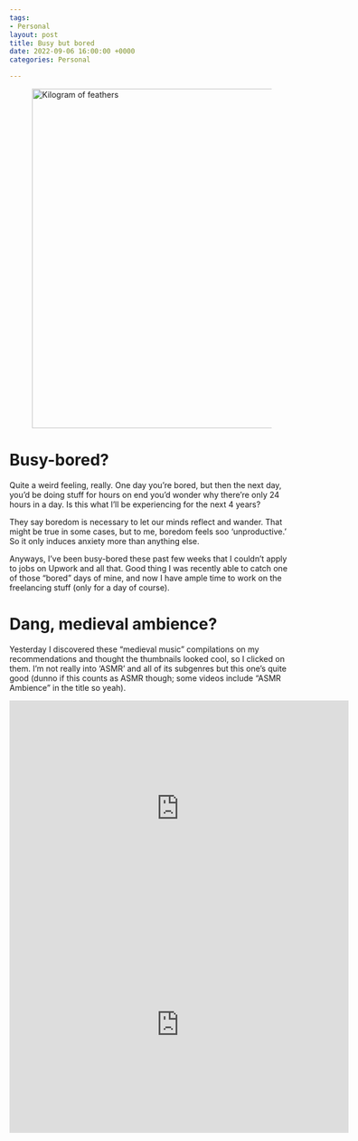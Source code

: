 ```yaml
---
tags:
- Personal
layout: post
title: Busy but bored
date: 2022-09-06 16:00:00 +0000
categories: Personal

---
```

<figure><img src="https://cdn.discordapp.com/attachments/993410728088305734/1016802781547479100/unknown.png" alt="Kilogram of feathers" style="width:600px;"> <figcaption></figcaption> </figure>

# Busy-bored?

Quite a weird feeling, really. One day you’re bored, but then the next day, you’d be doing stuff for hours on end you’d wonder why there’re only 24 hours in a day. Is this what I’ll be experiencing for the next 4 years?

They say boredom is necessary to let our minds reflect and wander. That might be true in some cases, but to me, boredom feels soo ‘unproductive.’ So it only induces anxiety more than anything else.

Anyways, I’ve been busy-bored these past few weeks that I couldn’t apply to jobs on Upwork and all that. Good thing I was recently able to catch one of those “bored” days of mine, and now I have ample time to work on the freelancing stuff (only for a day of course).

# Dang, medieval ambience?

Yesterday I discovered these “medieval music” compilations on my recommendations and thought the thumbnails looked cool, so I clicked on them. I’m not really into ‘ASMR’ and all of its subgenres but this one’s quite good (dunno if this counts as ASMR though; some videos include “ASMR Ambience” in the title so yeah).

<iframe width="600" height="382" src="https://www.youtube.com/embed/Bt5k9KLRYeU" title="
The Knight's Welcome - Medieval Music & Ambience" frameborder="0" allow="accelerometer; autoplay; clipboard-write; encrypted-media; gyroscope; picture-in-picture" allowfullscreen></iframe>

<iframe width="600" height="382" src="https://www.youtube.com/embed/uIscpDKWqQ0" title="DARK PILGRIMAGE | Testamentum Eternum, Wind, Crows, Cathedral Bells Sound | ASMR Ambience" frameborder="0" allow="accelerometer; autoplay; clipboard-write; encrypted-media; gyroscope; picture-in-picture" allowfullscreen></iframe>